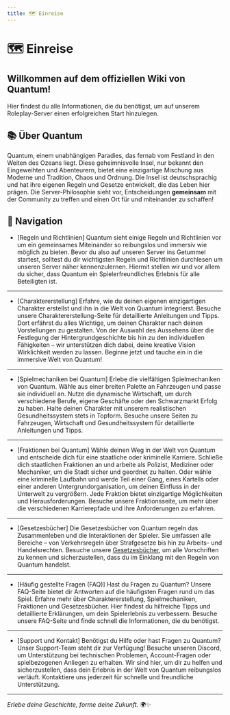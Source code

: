 ```yaml
---
title: 🗺️ Einreise
---
```


# 🗺️ Einreise

## Willkommen auf dem offiziellen Wiki von Quantum!
Hier findest du alle Informationen, die du benötigst, um auf unserem Roleplay-Server einen erfolgreichen Start hinzulegen.

## 📚 Über Quantum
Quantum, einem unabhängigen Paradies, das fernab vom Festland in den Weiten des Ozeans liegt. Diese geheimnisvolle Insel, nur bekannt den Eingeweihten und Abenteurern, bietet eine einzigartige Mischung aus Moderne und Tradition, Chaos und Ordnung. Die Insel ist deutschsprachig und hat ihre eigenen Regeln und Gesetze entwickelt, die das Leben hier prägen. Die Server-Philosophie sieht vor, Entscheidungen **gemeinsam** mit der Community zu treffen und einen Ort für und miteinander zu schaffen!

## 🧭 Navigation
- [Regeln und Richtlinien]
Quantum sieht einige Regeln und Richtlinien vor um ein gemeinsames Miteinander so reibungslos und immersiv wie möglich zu bieten. Bevor du also auf unseren Server ins Getummel startest, solltest du dir wichtigsten Regeln und Richtlinien durchlesen um unseren Server näher kennenzulernen. Hiermit stellen wir und vor allem du sicher, dass Quantum ein Spielerfreundliches Erlebnis für alle Beteiligten ist.
---
- [Charaktererstellung]
Erfahre, wie du deinen eigenen einzigartigen Charakter erstellst und ihn in die Welt von Quantum integrierst. Besuche unsere Charaktererstellung-Seite für detaillierte Anleitungen und Tipps. Dort erfährst du alles Wichtige, um deinen Charakter nach deinen Vorstellungen zu gestalten. Von der Auswahl des Aussehens über die Festlegung der Hintergrundgeschichte bis hin zu den individuellen Fähigkeiten – wir unterstützen dich dabei, deine kreative Vision Wirklichkeit werden zu lassen. Beginne jetzt und tauche ein in die immersive Welt von Quantum!
---
- [Spielmechaniken bei Quantum]
Erlebe die vielfältigen Spielmechaniken von Quantum. Wähle aus einer breiten Palette an Fahrzeugen und passe sie individuell an. Nutze die dynamische Wirtschaft, um durch verschiedene Berufe, eigene Geschäfte oder den Schwarzmarkt Erfolg zu haben. Halte deinen Charakter mit unserem realistischen Gesundheitssystem stets in Topform. Besuche unsere Seiten zu Fahrzeugen, Wirtschaft und Gesundheitssystem für detaillierte Anleitungen und Tipps.
---
- [Fraktionen bei Quantum]
Wähle deinen Weg in der Welt von Quantum und entscheide dich für eine staatliche oder kriminelle Karriere. Schließe dich staatlichen Fraktionen an und arbeite als Polizist, Mediziner oder Mechaniker, um die Stadt sicher und geordnet zu halten. Oder wähle eine kriminelle Laufbahn und werde Teil einer Gang, eines Kartells oder einer anderen Untergrundorganisation, um deinen Einfluss in der Unterwelt zu vergrößern. Jede Fraktion bietet einzigartige Möglichkeiten und Herausforderungen. Besuche unsere Fraktionsseite, um mehr über die verschiedenen Karrierepfade und ihre Anforderungen zu erfahren.
---
- [Gesetzesbücher]
Die Gesetzesbücher von Quantum regeln das Zusammenleben und die Interaktionen der Spieler. Sie umfassen alle Bereiche – von Verkehrsregeln über Strafgesetze bis hin zu Arbeits- und Handelsrechten. Besuche unsere [Gesetzesbücher]([Gesetzesbuch-Seite](https://quantum-wiki.pages.dev/gesetze/)), um alle Vorschriften zu kennen und sicherzustellen, dass du im Einklang mit den Regeln von Quantum handelst.
---
- [Häufig gestellte Fragen (FAQ)]
Hast du Fragen zu Quantum? Unsere FAQ-Seite bietet dir Antworten auf die häufigsten Fragen rund um das Spiel. Erfahre mehr über Charaktererstellung, Spielmechaniken, Fraktionen und Gesetzesbücher. Hier findest du hilfreiche Tipps und detaillierte Erklärungen, um dein Spielerlebnis zu verbessern. Besuche unsere FAQ-Seite und finde schnell die Informationen, die du benötigst.
---
- [Support und Kontakt]
Benötigst du Hilfe oder hast Fragen zu Quantum? Unser Support-Team steht dir zur Verfügung! Besuche unseren Discord, um Unterstützung bei technischen Problemen, Account-Fragen oder spielbezogenen Anliegen zu erhalten. Wir sind hier, um dir zu helfen und sicherzustellen, dass dein Erlebnis in der Welt von Quantum reibungslos verläuft. Kontaktiere uns jederzeit für schnelle und freundliche Unterstützung.

---
*Erlebe deine Geschichte, forme deine Zukunft.* 🌍✨
